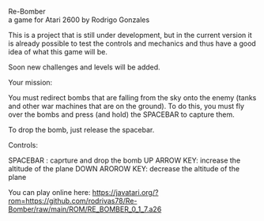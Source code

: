 
Re-Bomber  
a game for Atari 2600 by Rodrigo Gonzales

This is a project that is still under development, but in the current version it is already possible to test the controls and mechanics and thus have a good idea of what this game will be.

Soon new challenges and levels will be added.


Your mission: 

 You must redirect bombs that are falling from the sky onto the enemy (tanks and other war machines that are on the ground).
 To do this, you must fly over the bombs and press (and hold) the SPACEBAR to capture them.
 
To drop the bomb, just release the spacebar.

Controls:

SPACEBAR : caprture and drop the bomb
UP ARROW KEY: increase the altitude of the plane
DOWN AROROW KEY:  decrease the altitude of the plane

You can play online here:
https://javatari.org/?rom=https://github.com/rodrivas78/Re-Bomber/raw/main/ROM/RE_BOMBER_0_1_7.a26



